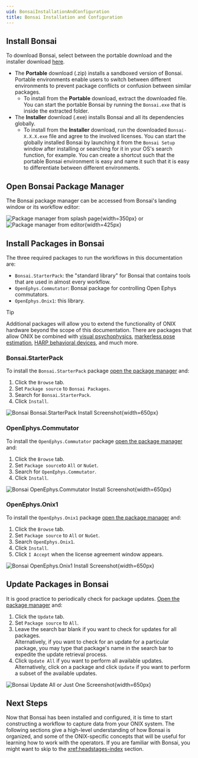 ```yaml
---
uid: BonsaiInstallationAndConfiguration
title: Bonsai Installation and Configuration
---
```


## Install Bonsai
To download Bonsai, select between the portable download and the installer download [here](https://bonsai-rx.org/docs/articles/installation.html).

*   The **Portable** download (.zip) installs a sandboxed version of Bonsai. Portable environments enable users to switch between different environments to prevent package conflicts or confusion between similar packages.
    *   To install from the **Portable** download, extract the downloaded file. You can start the portable Bonsai by running the `Bonsai.exe` that is inside the extracted folder.
*   The **Installer** download (.exe) installs Bonsai and all its dependencies globally.
    *   To install from the **Installer** download, run the downloaded `Bonsai-X.X.X.exe` file and agree to the involved licenses. You can start the globally installed Bonsai by launching it from the `Bonsai Setup` window after installing or searching for it in your OS's search function, for example. You can create a shortcut such that the portable Bonsai environment is easy and name it such that it is easy to differentiate between different environments. 

## Open Bonsai Package Manager
The Bonsai package manager can be accessed from Bonsai's landing window or its workflow editor:

![Package manager from splash page](../../images/bonsai-splash-page-package-manager-highlight.png){width=350px} or ![Package manager from editor](../../images/bonsai-editor-package-manager-highlight.png){width=425px}

## Install Packages in Bonsai
The three required packages to run the workflows in this documentation are:

* `Bonsai.StarterPack`: the "standard library" for Bonsai that contains tools that are used in almost every workflow.
* `OpenEphys.Commutator`: Bonsai package for controlling Open Ephys commutators.
* `OpenEphys.Onix1`: this library.

> [!TIP]
> Additional packages will allow you to extend the functionality of ONIX hardware beyond the scope of this documentation. There are packages that allow ONIX be combined with [visual psychophysics](https://bonsai-rx.org/docs/tutorials/vision-psychophysics.html), [markerless pose estimation](https://bonsai-rx.org/sleap/), [HARP behavioral devices](https://harp-tech.org/), and much more.

### Bonsai.StarterPack

To install the `Bonsai.StarterPack` package [open the package manager](#open-bonsai-package-manager) and:

1.  Click the `Browse` tab.
1.  Set `Package source` to `Bonsai Packages`.
1.  Search for `Bonsai.StarterPack`.
1.  Click `Install`.

![Bonsai Bonsai.StarterPack Install Screenshot](../../images/bonsai-install-Bonsai.StarterPack.webp){width=650px}

### OpenEphys.Commutator

To install the `OpenEphys.Commutator` package [open the package manager](#open-bonsai-package-manager) and:

1.  Click the `Browse` tab.
1.  Set `Package source`to `All` or `NuGet`.
1.  Search for `OpenEphys.Commutator`.
1.  Click `Install`.

![Bonsai OpenEphys.Commutator Install Screenshot](../../images/bonsai-install-OpenEphys.Commutator.webp){width=650px}

### OpenEphys.Onix1

To install the `OpenEphys.Onix1` package [open the package manager](#open-bonsai-package-manager) and:

1.  Click the `Browse` tab.
1.  Set `Package source` to `All` or `NuGet`.
1.  Search `OpenEphys.Onix1`.
1.  Click `Install`.
1.  Click `I Accept` when the license agreement window appears.

![Bonsai OpenEphys.Onix1 Install Screenshot](../../images/bonsai-install-OpenEphys.Onix1.webp){width=650px}

## Update Packages in Bonsai

It is good practice to periodically check for package updates. [Open the package manager](#open-bonsai-package-manager) and:

1.  Click the `Update` tab.
1.  Set `Package source` to `All`.
1.  Leave the search bar blank if you want to check for updates for all packages.\
    Alternatively, if you want to check for an update for a particular package, you may type that package's name in the search bar to expedite the update retrieval process.
1.  Click `Update All` if you want to perform all available updates.\
    Alternatively, click on a package and click `Update` if you want to perform a subset of the available updates.

![Bonsai Update All or Just One Screenshot](../../images/bonsai-update.webp){width=650px}

## Next Steps

Now that Bonsai has been installed and configured, it is time to start constructing a workflow to capture data from your ONIX system. The following sections give a high-level understanding of how Bonsai is organized, and some of the ONIX-specific concepts that will be useful for learning how to work with the operators. If you are familiar with Bonsai, you might want to skip to the <xref:headstages-index> section.
